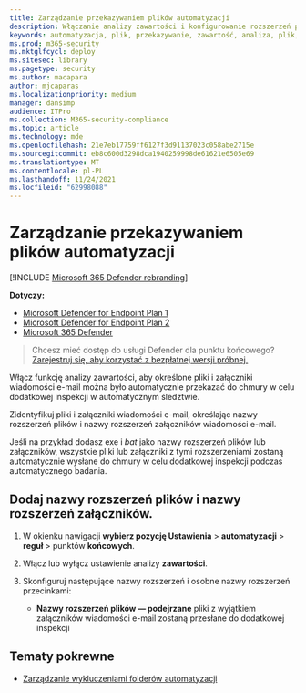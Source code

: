 ```yaml
---
title: Zarządzanie przekazywaniem plików automatyzacji
description: Włączanie analizy zawartości i konfigurowanie rozszerzeń plików i rozszerzeń załączników wiadomości e-mail, które będą przesyłane do analizy
keywords: automatyzacja, plik, przekazywanie, zawartość, analiza, plik, rozszerzenie, wiadomość e-mail, załącznik
ms.prod: m365-security
ms.mktglfcycl: deploy
ms.sitesec: library
ms.pagetype: security
ms.author: macapara
author: mjcaparas
ms.localizationpriority: medium
manager: dansimp
audience: ITPro
ms.collection: M365-security-compliance
ms.topic: article
ms.technology: mde
ms.openlocfilehash: 21e7eb17759ff6127f3d91137023c058abe2715e
ms.sourcegitcommit: eb8c600d3298dca1940259998de61621e6505e69
ms.translationtype: MT
ms.contentlocale: pl-PL
ms.lasthandoff: 11/24/2021
ms.locfileid: "62998088"
---
```

# <a name="manage-automation-file-uploads"></a>Zarządzanie przekazywaniem plików automatyzacji

[!INCLUDE [Microsoft 365 Defender rebranding](../../includes/microsoft-defender.md)]

**Dotyczy:**
- [Microsoft Defender for Endpoint Plan 1](https://go.microsoft.com/fwlink/p/?linkid=2154037)
- [Microsoft Defender for Endpoint Plan 2](https://go.microsoft.com/fwlink/p/?linkid=2154037)
- [Microsoft 365 Defender](https://go.microsoft.com/fwlink/?linkid=2118804)

> Chcesz mieć dostęp do usługi Defender dla punktu końcowego? [Zarejestruj się, aby korzystać z bezpłatnej wersji próbnej.](https://signup.microsoft.com/create-account/signup?products=7f379fee-c4f9-4278-b0a1-e4c8c2fcdf7e&ru=https://aka.ms/MDEp2OpenTrial?ocid=docs-wdatp-automationefileuploads-abovefoldlink)

Włącz funkcję analizy zawartości, aby określone pliki i załączniki wiadomości e-mail można było automatycznie przekazać do chmury w celu dodatkowej inspekcji w automatycznym śledztwie.

Zidentyfikuj pliki i załączniki wiadomości e-mail, określając nazwy rozszerzeń plików i nazwy rozszerzeń załączników wiadomości e-mail.

Jeśli na przykład dodasz exe  i *bat* jako nazwy rozszerzeń plików lub załączników, wszystkie pliki lub załączniki z tymi rozszerzeniami zostaną automatycznie wysłane do chmury w celu dodatkowej inspekcji podczas automatycznego badania.

## <a name="add-file-extension-names-and-attachment-extension-names"></a>Dodaj nazwy rozszerzeń plików i nazwy rozszerzeń załączników.

1. W okienku nawigacji **wybierz pozycję Ustawienia** \> **automatyzacji** \> **reguł** \> punktów **końcowych**.

2. Włącz lub wyłącz ustawienie analizy **zawartości**.

3. Skonfiguruj następujące nazwy rozszerzeń i osobne nazwy rozszerzeń przecinkami:
   - **Nazwy rozszerzeń plików — podejrzane** pliki z wyjątkiem załączników wiadomości e-mail zostaną przesłane do dodatkowej inspekcji

## <a name="related-topics"></a>Tematy pokrewne

- [Zarządzanie wykluczeniami folderów automatyzacji](manage-automation-folder-exclusions.md)
